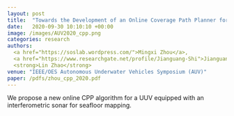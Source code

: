 ```yaml
---
layout: post
title:  "Towards the Development of an Online Coverage Path Planner for UUV-based Seafloor Survey using an Interferometric Sonar"
date:   2020-09-30 10:10:10 +00:00
image: /images/AUV2020_cpp.png
categories: research
authors: 
  <a href="https://soslab.wordpress.com/">Mingxi Zhou</a>, 
  <a href="https://www.researchgate.net/profile/Jianguang-Shi">Jianguang Shi</a>,
  <strong>Lin Zhao</strong>
venue: "IEEE/OES Autonomous Underwater Vehicles Symposium (AUV)"
paper: /pdfs/zhou_cpp_2020.pdf
---
```

We propose a new online CPP algorithm for a UUV equipped with an interferometric sonar for seafloor mapping.
